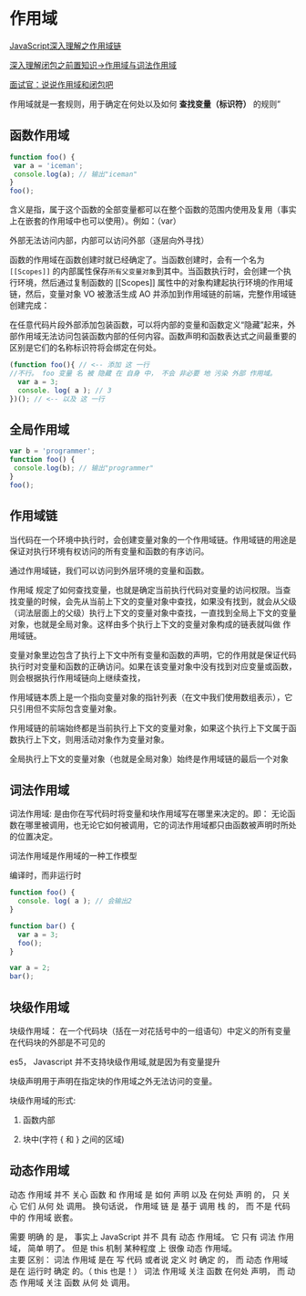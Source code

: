 # 作用域

[JavaScript深入理解之作用域链](http://cavszhouyou.top/JavaScript%E6%B7%B1%E5%85%A5%E7%90%86%E8%A7%A3%E4%B9%8B%E4%BD%9C%E7%94%A8%E5%9F%9F%E9%93%BE.html)

[深入理解闭包之前置知识→作用域与词法作用域](https://juejin.cn/post/6844903606311714824)

[面试官：说说作用域和闭包吧](https://juejin.cn/post/6844904165672484871)

作用域就是一套规则，用于确定在何处以及如何 **查找变量（标识符）** 的规则”

## 函数作用域  

```js
function foo() {
 var a = 'iceman';
 console.log(a); // 输出"iceman"
}
foo();
```

含义是指，属于这个函数的全部变量都可以在整个函数的范围内使用及复用（事实上在嵌套的作用域中也可以使用）。例如：（var）

外部无法访问内部，内部可以访问外部（逐层向外寻找）

函数的作用域在函数创建时就已经确定了。当函数创建时，会有一个名为 `[[Scopes]]` 的内部属性保存`所有父变量对象`到其中。当函数执行时，会创建一个执行环境，然后通过复制函数的 [[Scopes]]  属性中的对象构建起执行环境的作用域链，然后，变量对象 VO 被激活生成 AO 并添加到作用域链的前端，完整作用域链创建完成：

在任意代码片段外部添加包装函数，可以将内部的变量和函数定义“隐藏”起来，外部作用域无法访问包装函数内部的任何内容。函数声明和函数表达式之间最重要的区别是它们的名称标识符将会绑定在何处。

```javascript
(function foo(){ // <-- 添加 这 一行  
//不行。 foo 变量 名 被 隐藏 在 自身 中， 不会 非必要 地 污染 外部 作用域。
  var a = 3;
  console. log( a ); // 3
})(); // <-- 以及 这 一行
```

## 全局作用域

```js
var b = 'programmer';
function foo() {
 console.log(b); // 输出"programmer"
}
foo();
```

## 作用域链

当代码在一个环境中执行时，会创建变量对象的一个作用域链。作用域链的用途是保证对执行环境有权访问的所有变量和函数的有序访问。

通过作用域链，我们可以访问到外层环境的变量和函数。

作用域 规定了如何查找变量，也就是确定当前执行代码对变量的访问权限。当查找变量的时候，会先从当前上下文的变量对象中查找，如果没有找到，就会从父级（词法层面上的父级）执行上下文的变量对象中查找，一直找到全局上下文的变量对象，也就是全局对象。这样由多个执行上下文的变量对象构成的链表就叫做 作用域链。

变量对象里边包含了执行上下文中所有变量和函数的声明，它的作用就是保证代码执行时对变量和函数的正确访问。如果在该变量对象中没有找到对应变量或函数，则会根据执行作用域链向上继续查找，

作用域链本质上是一个指向变量对象的指针列表（在文中我们使用数组表示），它只引用但不实际包含变量对象。

作用域链的前端始终都是当前执行上下文的变量对象，如果这个执行上下文属于函数执行上下文，则用活动对象作为变量对象。

全局执行上下文的变量对象（也就是全局对象）始终是作用域链的最后一个对象

## 词法作用域

词法作用域: 是由你在写代码时将变量和块作用域写在哪里来决定的。即： 无论函数在哪里被调用，也无论它如何被调用，它的词法作用域都只由函数被声明时所处的位置决定。

词法作用域是作用域的一种工作模型

编译时，而非运行时

```javascript
function foo() {
  console. log( a ); // 会输出2
}

function bar() {
  var a = 3; 
  foo();
}

var a = 2;
bar();
```

## 块级作用域

块级作用域： 在一个代码块（括在一对花括号中的一组语句）中定义的所有变量在代码块的外部是不可见的

es5， Javascript 并不支持块级作用域,就是因为有变量提升

块级声明用于声明在指定块的作用域之外无法访问的变量。

块级作用域的形式:

1. 函数内部

2. 块中(字符 { 和 } 之间的区域)

## 动态作用域

动态 作用域 并不 关心 函数 和 作用域 是 如何 声明 以及 在何处 声明 的， 只 关心 它们 从何 处 调用。 换句话说， 作用域 链 是 基于 调用 栈 的， 而 不是 代码 中的 作用域 嵌套。  

需要 明确 的 是， 事实上 JavaScript 并不 具有 动态 作用域。 它 只有 词法 作用域， 简单 明了。 但是 this 机制 某种程度 上 很像 动态 作用域。  
主要 区别： 词法 作用域 是在 写 代码 或者说 定义 时 确定 的， 而 动态 作用域 是在 运行时 确定 的。（ this 也是！） 词法 作用域 关注 函数 在何处 声明， 而 动态 作用域 关注 函数 从何 处 调用。
